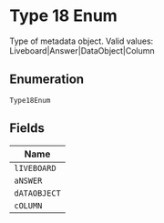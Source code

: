 
# Type 18 Enum

Type of metadata object. Valid values: Liveboard|Answer|DataObject|Column

## Enumeration

`Type18Enum`

## Fields

| Name |
|  --- |
| `lIVEBOARD` |
| `aNSWER` |
| `dATAOBJECT` |
| `cOLUMN` |

